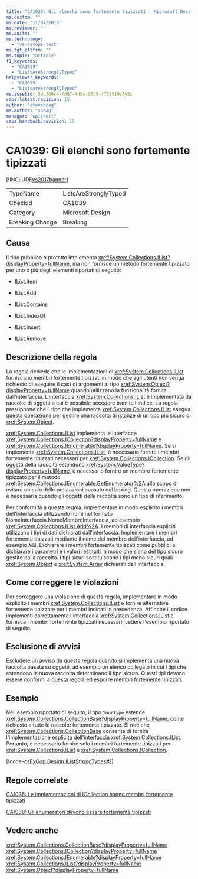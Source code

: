 ```yaml
---
title: "CA1039: Gli elenchi sono fortemente tipizzati | Microsoft Docs"
ms.custom: ""
ms.date: "11/04/2016"
ms.reviewer: ""
ms.suite: ""
ms.technology: 
  - "vs-devops-test"
ms.tgt_pltfrm: ""
ms.topic: "article"
f1_keywords: 
  - "CA1039"
  - "ListsAreStronglyTyped"
helpviewer_keywords: 
  - "CA1039"
  - "ListsAreStronglyTyped"
ms.assetid: 5ac366c4-fd87-4d5c-95d5-f755510c8e5c
caps.latest.revision: 15
author: "stevehoag"
ms.author: "shoag"
manager: "wpickett"
caps.handback.revision: 15
---
```

# CA1039: Gli elenchi sono fortemente tipizzati
[!INCLUDE[vs2017banner](../code-quality/includes/vs2017banner.md)]

|||  
|-|-|  
|TypeName|ListsAreStronglyTyped|  
|CheckId|CA1039|  
|Category|Microsoft.Design|  
|Breaking Change|Breaking|  
  
## Causa  
 Il tipo pubblico o protetto implementa <xref:System.Collections.IList?displayProperty=fullName>, ma non fornisce un metodo fortemente tipizzato per uno o più degli elementi riportati di seguito:  
  
-   IList.Item  
  
-   IList.Add  
  
-   IList.Contains  
  
-   IList.IndexOf  
  
-   IList.Insert  
  
-   IList.Remove  
  
## Descrizione della regola  
 La regola richiede che le implementazioni di <xref:System.Collections.IList> forniscano membri fortemente tipizzati in modo che agli utenti non venga richiesto di eseguire il cast di argomenti al tipo <xref:System.Object?displayProperty=fullName> quando utilizzano la funzionalità fornita dall'interfaccia.  L'interfaccia <xref:System.Collections.IList> è implementata da raccolte di oggetti a cui è possibile accedere tramite l'indice.  La regola presuppone che il tipo che implementa <xref:System.Collections.IList> esegua questa operazione per gestire una raccolta di istanze di un tipo più sicuro di <xref:System.Object>.  
  
 <xref:System.Collections.IList> implementa le interfacce <xref:System.Collections.ICollection?displayProperty=fullName> e <xref:System.Collections.IEnumerable?displayProperty=fullName>.  Se si implementa <xref:System.Collections.IList>, è necessario fornire i membri fortemente tipizzati necessari per <xref:System.Collections.ICollection>.  Se gli oggetti della raccolta estendono <xref:System.ValueType?displayProperty=fullName>, è necessario fornire un membro fortemente tipizzato per il metodo <xref:System.Collections.IEnumerable.GetEnumerator%2A> allo scopo di evitare un calo delle prestazioni causato dal boxing. Questa operazione non è necessaria quando gli oggetti della raccolta sono un tipo di riferimento.  
  
 Per conformità a questa regola, implementare in modo esplicito i membri dell'interfaccia utilizzando nomi nel formato NomeInterfaccia.NomeMembroInterfaccia, ad esempio <xref:System.Collections.IList.Add%2A>.  I membri di interfaccia espliciti utilizzano i tipi di dati dichiarati dall'interfaccia.  Implementare i membri fortemente tipizzati mediante il nome del membro dell'interfaccia, ad esempio `Add`.  Dichiarare i membri fortemente tipizzati come pubblici e dichiarare i parametri e i valori restituiti in modo che siano del tipo sicuro gestito dalla raccolta.  I tipi sicuri sostituiscono i tipi meno sicuri quali <xref:System.Object> e <xref:System.Array> dichiarati dall'interfaccia.  
  
## Come correggere le violazioni  
 Per correggere una violazione di questa regola, implementare in modo esplicito i membri <xref:System.Collections.IList> e fornire alternative fortemente tipizzate per i membri indicati in precedenza.  Affinché il codice implementi correttamente l'interfaccia <xref:System.Collections.IList> e fornisca i membri fortemente tipizzati necessari, vedere l'esempio riportato di seguito.  
  
## Esclusione di avvisi  
 Escludere un avviso da questa regola quando si implementa una nuova raccolta basata su oggetti, ad esempio un elenco collegato in cui i tipi che estendono la nuova raccolta determinano il tipo sicuro.  Questi tipi devono essere conformi a questa regola ed esporre membri fortemente tipizzati.  
  
## Esempio  
 Nell'esempio riportato di seguito, il tipo `YourType` estende <xref:System.Collections.CollectionBase?displayProperty=fullName>, come richiesto a tutte le raccolte fortemente tipizzate.  Si noti che <xref:System.Collections.CollectionBase> consente di fornire l'implementazione esplicita dell'interfaccia <xref:System.Collections.IList>.  Pertanto, è necessario fornire solo i membri fortemente tipizzati per <xref:System.Collections.IList> e <xref:System.Collections.ICollection>.  
  
 [!code-cs[FxCop.Design.IListStrongTypes#1](../code-quality/codesnippet/CSharp/ca1039-lists-are-strongly-typed_1.cs)]  
  
## Regole correlate  
 [CA1035: Le implementazioni di ICollection hanno membri fortemente tipizzati](../code-quality/ca1035-icollection-implementations-have-strongly-typed-members.md)  
  
 [CA1038: Gli enumeratori devono essere fortemente tipizzati](../code-quality/ca1038-enumerators-should-be-strongly-typed.md)  
  
## Vedere anche  
 <xref:System.Collections.CollectionBase?displayProperty=fullName>   
 <xref:System.Collections.ICollection?displayProperty=fullName>   
 <xref:System.Collections.IEnumerable?displayProperty=fullName>   
 <xref:System.Collections.IList?displayProperty=fullName>   
 <xref:System.Object?displayProperty=fullName>